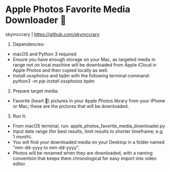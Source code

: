 # Apple Photos Favorite Media Downloader 💙
skymccrary | https://github.com/skymccrary

1. Dependencies:
- macOS and Python 3 required
- Ensure you have enough storage on your Mac, as targeted media in range not on local machine will be downloaded from Apple iCloud in Apple Photos and then copied locally as well.
- Install osxphotos and tqdm with the following terminal command: *python3 -m pip install osxphotos tqdm*

2. Prepare target media:
- Favorite (heart 💙) pictures in your Apple Photos library from your iPhone or Mac; these are the pictures that will be downloaded.

3. Run it:
- From macOS terminal, run: apple_photos_favorite_media_downloader.py
- Input date range (for best results, limit results to shorter timeframe; e.g. 1 month).
- You will find your downloaded media on your Desktop in a folder named "mm-dd-yyyy to mm-dd-yyyy".
- Photos will be renamed when they are downloaded, with a naming convention that keeps them chronological for easy import into video editor.